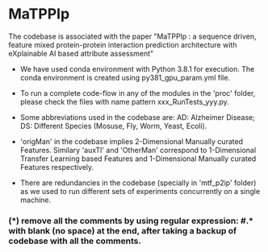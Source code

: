 # MaTPPIp
The codebase is associated with the paper "MaTPPIp : a sequence driven, feature mixed protein-protein interaction prediction architecture with eXplainable AI based attribute assessment"

 * We have used conda environment with Python 3.8.1 for execution. The conda environment is created using py381_gpu_param.yml file.

 * To run a complete code-flow in any of the modules in the 'proc' folder, please check the files with name pattern  xxx_RunTests_yyy.py. 

 * Some abbreviations used in the codebase are:
AD: Alzheimer Disease; DS: Different Species (Mosuse, Fly, Worm, Yeast, Ecoli).

 * 'origMan' in the codebase implies 2-Dimensional Manually curated Features. Similary 'auxTl' and 'OtherMan' correspond to 1-Dimensional Transfer Learning based Features and 1-Dimensional Manually curated Features respectively.

 * There are redundancies in the codebase (specially in 'mtf_p2ip' folder) as we used to run different sets of experiments concurrently on a single machine.



### (\*) remove all the comments by using regular expression:  #.* with blank (no space) at the end, after taking a backup of codebase with all the comments. 

